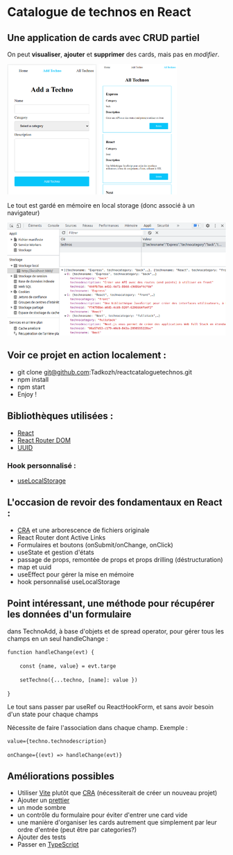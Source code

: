 # Catalogue de technos en React

## Une application de cards avec CRUD partiel

On peut **visualiser**, **ajouter** et **supprimer** des cards, mais pas en *modifier*.

<img src="public/reactcataloguetechnosAdd.png" alt="Add" height="300"/>     <img src="public/reactcataloguetechnosListe.png" alt="List" height="300"/>

Le tout est gardé en mémoire en local storage (donc associé à un navigateur)

![reactcataloguetechnosLocalstorage](public/reactcataloguetechnosLocalstorage.png#center)

## Voir ce projet en action localement :
- git clone git@github.com:Tadkozh/reactcataloguetechnos.git
- npm install
- npm start
- Enjoy !
## Bibliothèques utilisées :
- [React](https://react.dev)
- [React Router DOM](https://reactrouter.com/) 
- [UUID](https://www.npmjs.com/package/uuid)
### Hook personnalisé :
- [useLocalStorage](https://usehooks.com/)
## L'occasion de revoir des fondamentaux en React :
- [CRA](https://create-react-app.dev) et une arborescence de fichiers originale
- React Router dont Active Links
- Formulaires et boutons (onSubmit/onChange, onClick)
- useState et gestion d'états
- passage de props, remontée de props et props drilling (déstructuration)
- map et uuid
- useEffect pour gérer la mise en mémoire
- hook personnalisé useLocalStorage
## Point intéressant, une méthode pour récupérer les données d'un formulaire
dans TechnoAdd, à base d'objets et de spread operator, pour gérer tous les champs en un seul handleChange : 

	function handleChange(evt) {

		const {name, value} = evt.targe

		setTechno({...techno, [name]: value })

	}
Le tout sans passer par useRef ou ReactHookForm, et sans avoir besoin d'un state pour chaque champs
	
Nécessite de faire l'association dans chaque champ. Exemple :

	value={techno.technodescription} 

	onChange={(evt) => handleChange(evt)}
	
## Améliorations possibles
- Utiliser [Vite](https://vitejs.dev) plutôt que [CRA](https://create-react-app.dev) (nécessiterait de créer un nouveau projet)
- Ajouter un [prettier](https://prettier.io)
- un mode sombre
- un contrôle du formulaire pour éviter d'entrer une card vide
- une manière d'organiser les cards autrement que simplement par leur ordre d'entrée (peut être par categories?)
- Ajouter des tests
- Passer en [TypeScript](https://infodocbib.net/2023/01/typescript-un-passage-oblige/)